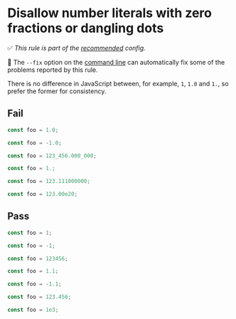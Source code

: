 # Disallow number literals with zero fractions or dangling dots

✅ *This rule is part of the [recommended](https://github.com/sindresorhus/eslint-plugin-unicorn#recommended-config) config.*

🔧 The `--fix` option on the [command line](https://eslint.org/docs/user-guide/command-line-interface#fixing-problems) can automatically fix some of the problems reported by this rule.

There is no difference in JavaScript between, for example, `1`, `1.0` and `1.`, so prefer the former for consistency.

## Fail

```js
const foo = 1.0;
```

```js
const foo = -1.0;
```

```js
const foo = 123_456.000_000;
```

```js
const foo = 1.;
```

```js
const foo = 123.111000000;
```

```js
const foo = 123.00e20;
```

## Pass

```js
const foo = 1;
```

```js
const foo = -1;
```

```js
const foo = 123456;
```

```js
const foo = 1.1;
```

```js
const foo = -1.1;
```

```js
const foo = 123.456;
```

```js
const foo = 1e3;
```
